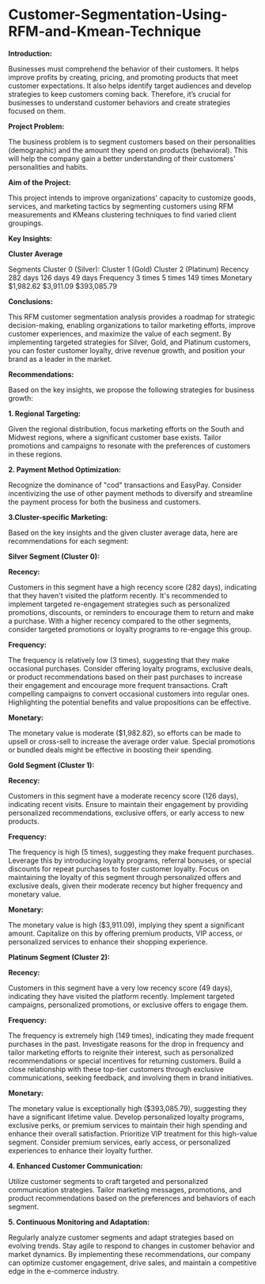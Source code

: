 # Customer-Segmentation-Using-RFM-and-Kmean-Technique


**Introduction:**

Businesses must comprehend the behavior of their customers. It helps improve profits by creating, pricing, and promoting products that meet customer expectations. It also helps identify target audiences and develop strategies to keep customers coming back. Therefore, it’s crucial for businesses to understand customer behaviors and create strategies focused on them.

**Project Problem:**

The business problem is to segment customers based on their personalities (demographic) and the amount they spend on products (behavioral). This will help the company gain a better understanding of their customers' personalities and habits.

**Aim of the Project:**

This project intends to improve organizations' capacity to customize goods, services, and marketing tactics by segmenting customers using RFM measurements and KMeans clustering techniques to find varied client groupings.

**Key Insights:**

**Cluster Average**

Segments	Cluster 0 (Silver):	Cluster 1 (Gold)	Cluster 2 (Platinum)
Recency	282 days	126 days	49 days
Frequency	3 times	5 times	149 times
Monetary	$1,982.62	$3,911.09	$393,085.79


**Conclusions:**

This RFM customer segmentation analysis provides a roadmap for strategic decision-making, enabling organizations to tailor marketing efforts, improve customer experiences, and maximize the value of each segment. By implementing targeted strategies for Silver, Gold, and Platinum customers, you can foster customer loyalty, drive revenue growth, and position your brand as a leader in the market.

**Recommendations:**

Based on the key insights, we propose the following strategies for business growth:

**1. Regional Targeting:**

Given the regional distribution, focus marketing efforts on the South and Midwest regions, where a significant customer base exists. Tailor promotions and campaigns to resonate with the preferences of customers in these regions.

**2. Payment Method Optimization:**
   
Recognize the dominance of "cod" transactions and EasyPay. Consider incentivizing the use of other payment methods to diversify and streamline the payment process for both the business and customers.

**3.Cluster-specific Marketing:**

Based on the key insights and the given cluster average data, here are recommendations for each segment:

**Silver Segment (Cluster 0):**

**Recency:**

Customers in this segment have a high recency score (282 days), indicating that they haven't visited the platform recently. It's recommended to implement targeted re-engagement strategies such as personalized promotions, discounts, or reminders to encourage them to return and make a purchase. With a higher recency compared to the other segments, consider targeted promotions or loyalty programs to re-engage this group.

**Frequency:**

The frequency is relatively low (3 times), suggesting that they make occasional purchases. Consider offering loyalty programs, exclusive deals, or product recommendations based on their past purchases to increase their engagement and encourage more frequent transactions. Craft compelling campaigns to convert occasional customers into regular ones. Highlighting the potential benefits and value propositions can be effective.

**Monetary:**

The monetary value is moderate ($1,982.82), so efforts can be made to upsell or cross-sell to increase the average order value. Special promotions or bundled deals might be effective in boosting their spending.

**Gold Segment (Cluster 1):**

**Recency:**

Customers in this segment have a moderate recency score (126 days), indicating recent visits. Ensure to maintain their engagement by providing personalized recommendations, exclusive offers, or early access to new products.

**Frequency:**

The frequency is high (5 times), suggesting they make frequent purchases. Leverage this by introducing loyalty programs, referral bonuses, or special discounts for repeat purchases to foster customer loyalty. Focus on maintaining the loyalty of this segment through personalized offers and exclusive deals, given their moderate recency but higher frequency and monetary value.

**Monetary:**

The monetary value is high ($3,911.09), implying they spent a significant amount. Capitalize on this by offering premium products, VIP access, or personalized services to enhance their shopping experience.

**Platinum Segment (Cluster 2):**

**Recency:**

Customers in this segment have a very low recency score (49 days), indicating they have visited the platform recently. Implement targeted campaigns, personalized promotions, or exclusive offers to engage them.

**Frequency:**

The frequency is extremely high (149 times), indicating they made frequent purchases in the past. Investigate reasons for the drop in frequency and tailor marketing efforts to reignite their interest, such as personalized recommendations or special incentives for returning customers. Build a close relationship with these top-tier customers through exclusive communications, seeking feedback, and involving them in brand initiatives.

**Monetary:**

The monetary value is exceptionally high ($393,085.79), suggesting they have a significant lifetime value. Develop personalized loyalty programs, exclusive perks, or premium services to maintain their high spending and enhance their overall satisfaction. Prioritize VIP treatment for this high-value segment. Consider premium services, early access, or personalized experiences to enhance their loyalty further.

**4. Enhanced Customer Communication:**
   
Utilize customer segments to craft targeted and personalized communication strategies. Tailor marketing messages, promotions, and product recommendations based on the preferences and behaviors of each segment.

**5. Continuous Monitoring and Adaptation:**

Regularly analyze customer segments and adapt strategies based on evolving trends. Stay agile to respond to changes in customer behavior and market dynamics.
By implementing these recommendations, our company can optimize customer engagement, drive sales, and maintain a competitive edge in the e-commerce industry.
